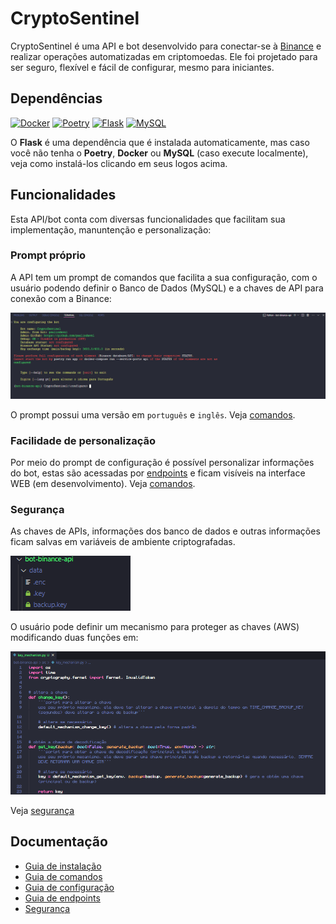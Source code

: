 # CryptoSentinel

CryptoSentinel é uma API e bot desenvolvido para conectar-se à [Binance](https://binance.com/) e realizar operações automatizadas em criptomoedas. Ele foi projetado para ser seguro, flexível e fácil de configurar, mesmo para iniciantes.

## Dependências

<a href="https://www.docker.com/" target="_blank"><img src="https://github.com/user-attachments/assets/94c615fb-79d1-46b3-848e-667f9e312716" alt="Docker" width="130" height="130" title="usa Docker para manter a consistência do projeto em todas as máquinas"></a>
<a href="https://python-poetry.org/docs/" target="_blank"><img src="https://github.com/user-attachments/assets/5be6ef37-662a-4319-8a7f-f0ed1b15ba37" alt="Poetry" width="130" height="130" title="usa Poetry para gerenciar dependências"></a>
<a href="https://flask.palletsprojects.com/en/stable/installation/" target="_blank"><img src="https://github.com/user-attachments/assets/034ef091-fb20-4193-8945-71dd748b053c" alt="Flask" width="130" height="130" title="usa Flask para criar a API"></a>
<a href="https://www.mysql.com/downloads/" target="_blank"><img src="https://github.com/user-attachments/assets/629d1c03-6807-48d5-9fa5-6e12b3446e1e" alt="MySQL" width="130" height="130" title="usa MySQL como SGDB"></a>

O **Flask** é uma dependência que é instalada automaticamente, mas caso você não tenha o **Poetry**, **Docker** ou **MySQL** (caso execute localmente), veja como instalá-los clicando em seus logos acima.

## Funcionalidades

Esta API/bot conta com diversas funcionalidades que facilitam sua implementação, manuntenção e personalização:

### Prompt próprio

A API tem um prompt de comandos que facilita a sua configuração, com o usuário podendo definir o Banco de Dados (MySQL) e a chaves de API para conexão com a Binance:

![Prompt de configuração](docs/img/prompt-configuration.png "Prompt de comando")

O prompt possui uma versão em `português` e `inglês`. Veja [comandos](docs/COMMANDS.md).

### Facilidade de personalização

Por meio do prompt de configuração é possível personalizar informações do bot, estas são acessadas por [endpoints](docs/ENDPOINTS.md) e ficam visíveis na interface WEB (em desenvolvimento). Veja [comandos](docs/COMMANDS.md).

### Segurança

As chaves de APIs, informações dos banco de dados e outras informações ficam salvas em variáveis de ambiente criptografadas.

![segurança](docs/img/security-image.png)

O usuário pode definir um mecanismo para proteger as chaves (AWS) modificando duas funções em:

![mecanismo de chaves](docs/img/key-mechanism.png)

Veja [segurança](docs/SECURITY.md)

## Documentação

- [Guia de instalação](docs/INSTALL.md)
- [Guia de comandos](docs/COMMANDS.md)
- [Guia de configuração](docs/CONFIGURATION.md)
- [Guia de endpoints](docs/ENDPOINTS.md)
- [Segurança](docs/SECURITY.md)
